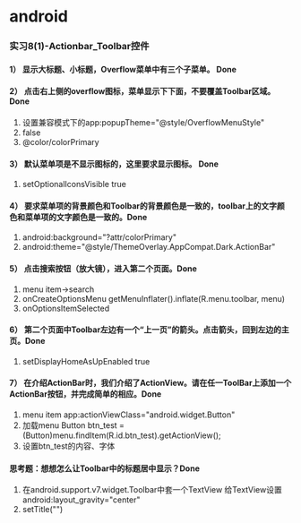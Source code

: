 # android
### 实习8(1)-Actionbar_Toolbar控件
#### 1）	显示大标题、小标题，Overflow菜单中有三个子菜单。 Done
#### 2）	点击右上侧的overflow图标，菜单显示下下面，不要覆盖Toolbar区域。Done
1. 设置兼容模式下的app:popupTheme="@style/OverflowMenuStyle"
2. <item name="overlapAnchor">false</item>
3. <item name="android:colorBackground">@color/colorPrimary</item>
#### 3）	默认菜单项是不显示图标的，这里要求显示图标。 Done
1. setOptionalIconsVisible true
#### 4）	要求菜单项的背景颜色和Toolbar的背景颜色是一致的，toolbar上的文字颜色和菜单项的文字颜色是一致的。Done
1. android:background="?attr/colorPrimary"
2. android:theme="@style/ThemeOverlay.AppCompat.Dark.ActionBar"
#### 5）	点击搜索按钮（放大镜），进入第二个页面。Done
1. menu item->search
2. onCreateOptionsMenu getMenuInflater().inflate(R.menu.toolbar, menu)
3. onOptionsItemSelected
#### 6）	第二个页面中Toolbar左边有一个“上一页”的箭头。点击箭头，回到左边的主页。Done
1. setDisplayHomeAsUpEnabled true
#### 7）	在介绍ActionBar时，我们介绍了ActionView。请在任一ToolBar上添加一个ActionBar按钮，并完成简单的相应。Done
1. menu item app:actionViewClass="android.widget.Button" 
2. 加载menu Button btn_test = (Button)menu.findItem(R.id.btn_test).getActionView();
3. 设置btn_test的内容、字体
#### 思考题：想想怎么让Toolbar中的标题居中显示？Done
1. 在android.support.v7.widget.Toolbar中套一个TextView 给TextView设置android:layout_gravity="center"
2. setTitle("")
